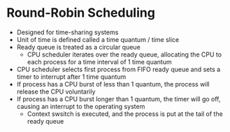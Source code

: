# Round-Robin Scheduling

* Designed for time-sharing systems
* Unit of time is defined called a time quantum / time slice
* Ready queue is treated as a circular queue 
  * CPU scheduler iterates over the ready queue, allocating the CPU to each process for a time interval of 1 time quantum
* CPU scheduler selects first process from FIFO ready queue and sets a timer to interrupt after 1 time quantum
* If process has a CPU burst of less than 1 quantum, the process will release the CPU voluntarily
* If process has a CPU burst longer than 1 quantum, the timer will go off, causing an interrupt to the operating system
  * Context swsitch is executed, and the process is put at the tail of the ready queue
